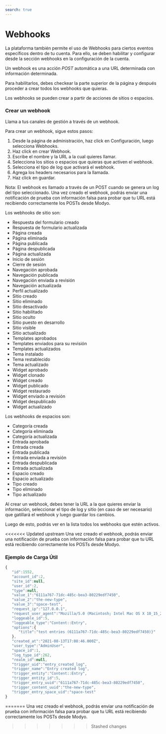 ```yaml
---
search: true
---
```


# Webhooks

La plataforma también permite el uso de Webhooks para ciertos eventos específicos dentro de tu cuenta. Para ello, se deben habilitar y configurar desde la sección webhooks en la configuración de la cuenta.

Un webhook es una acción _POST_ automática a una URL determinada con información determinada.

Para habilitarlos, debes checkear la parte superior de la página y después proceder a crear todos los webhooks que quieras.

Los webhooks se pueden crear a partir de acciones de sitios o espacios.

### Crear un webhook

Llama a tus canales de gestión a través de un webhook.

Para crear un webhook, sigue estos pasos:

1. Desde la página de administración, haz click en Configuración, luego selecciona Webhooks.
2. Haz click en crear Webhook.
3. Escribe el nombre y la URL a la cual quieres llamar.
4. Selecciona los sitios o espacios que quieras que activen el webhook.
5. Selecciona el tipo de log que activará el webhook.
6. Agrega los headers necesarios para la llamada. 
7. Haz click en guardar.

Nota: El webhook es llamado a través de un POST cuando se genera un log del tipo seleccionado. Una vez creado el webhook, podrás enviar una notificación de prueba con información falsa para probar que tu URL está recibiendo correctamente los POSTs desde Modyo.

Los webhooks de sitio son:

* Respuesta del formulario creado
* Respuesta de formulario actualizada
* Página creada
* Página eliminada
* Página publicada
* Página despublicada
* Página actualizada
* Inicio de sesión
* Cierre de sesión
* Navegación aprobada
* Navegación publicada
* Navegación enviada a revisión
* Navegación actualizada
* Perfil actualizado
* Sitio creado
* Sitio eliminado
* Sitio desactivado
* Sitio habilitado
* Sitio oculto
* Sitio puesto en desarrollo
* Sitio visible
* Sitio actualizado
* Templates aprobados
* Templates enviados para su revisión
* Templates actualizados
* Tema instalado
* Tema restablecido
* Tema actualizado
* Widget aprobado
* Widget clonado
* Widget creado
* Widget publicado
* Widget restaurado
* Widget enviado a revisión
* Widget despublicado
* Widget actualizado

Los webhooks de espacios son:

* Categoría creada
* Categoría eliminada
* Categoría actualizada
* Entrada aprobada
* Entrada creada
* Entrada publicada
* Entrada enviada a revisión
* Entrada despublicada
* Entrada actualizada
* Espacio creado
* Espacio actualizado
* Tipo creado
* Tipo eliminado
* Tipo actualizado

Al crear un webhook, debes tener la URL a la que quieres enviar la información, seleccionar el tipo de log y sitio (en caso de ser necesario) que gatillará el webhook y luego guardar los cambios.

Luego de esto, podrás ver en la lista todos los webhooks que estén activos.

<<<<<<< Updated upstream
Una vez creado el webhook, podrás enviar una notificación de prueba con información falsa para probar que tu URL está recibiendo correctamente los POSTs desde Modyo.

### Ejemplo de Carga Útil

``` javascript
{
   "id":1552,
   "account_id":2,
   "site_id":null,
   "user_id":2,
   "type":null,
   "value_1":"6111a767-71dc-485c-bea3-80229edf7450",
   "value_2":"the-new-type",
   "value_3":"space-test",
   "request_ip":"127.0.0.1",
   "request_user_agent":"Mozilla/5.0 (Macintosh; Intel Mac OS X 10_15_2) AppleWebKit/537.36 (KHTML, like Gecko) Chrome/91.0.4472.114 Safari/537.36",
   "loggeable_id":5,
   "loggeable_type":"Content::Entry",
   "options":{
      "title":"test entries (6111a767-71dc-485c-bea3-80229edf7450)}"
   },
   "created_at":"2021-08-13T17:08:46.000Z",
   "user_type":"AdminUser",
   "space_id":1,
   "log_type_id":262,
   "realm_id":null,
   "trigger_uid":"entry_created_log",
   "trigger_name":"Entry created log",
   "trigger_entity":"Content::Entry",
   "trigger_entity_id":5,
   "trigger_entry_uuid":"6111a767-71dc-485c-bea3-80229edf7450",
   "trigger_content_uuid":"the-new-type",
   "trigger_entry_space_uid":"space-test"
}
```
=======
Una vez creado el webhook, podrás enviar una notificación de prueba con información falsa para probar que tu URL está recibiendo correctamente los POSTs desde Modyo.
>>>>>>> Stashed changes
